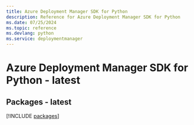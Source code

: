 ```yaml
---
title: Azure Deployment Manager SDK for Python
description: Reference for Azure Deployment Manager SDK for Python
ms.date: 07/25/2024
ms.topic: reference
ms.devlang: python
ms.service: deploymentmanager
---
```

# Azure Deployment Manager SDK for Python - latest
## Packages - latest
[!INCLUDE [packages](deployment-manager-index.md)]